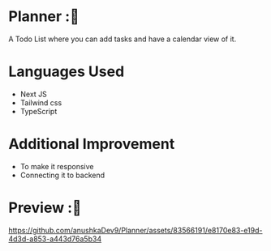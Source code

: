# Planner :📆
A Todo List where you can add tasks and have a calendar view of it. 
# Languages Used 
 - Next JS
 - Tailwind css
 - TypeScript
# Additional Improvement 
- To make it responsive <br/>
- Connecting it to backend  <br/>
# Preview :🎥
https://github.com/anushkaDev9/Planner/assets/83566191/e8170e83-e19d-4d3d-a853-a443d76a5b34

